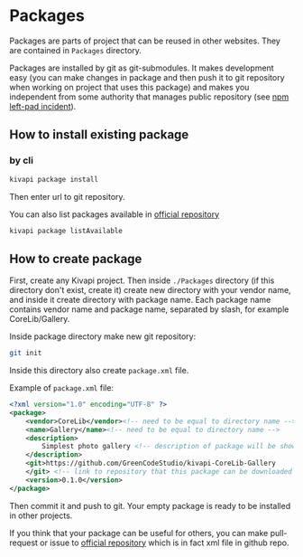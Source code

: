 # Packages

Packages are parts of project that can be reused in other websites. They are contained in `Packages` directory.

Packages are installed by git as git-submodules. It makes development easy (you can make changes in package and then
push it to git repository when working on project that uses this package) and makes you independent from some authority
that manages public repository (see [npm left-pad incident](https://en.wikipedia.org/wiki/Npm_left-pad_incident)).

## How to install existing package

### by cli

```bash
kivapi package install
```

Then enter url to git repository.

You can also list packages available
in [official repository](https://github.com/GreenCodeStudio/kivapi/blob/main/packages.xml)

```bash
kivapi package listAvailable
```

## How to create package

First, create any Kivapi project. Then inside `./Packages` directory (if this directory don't exist, create it) create
new directory with your vendor name, and inside it create directory with package name. Each package name contains vendor
name and package name, separated by slash, for example
CoreLib/Gallery.

Inside package directory make new git repository:

```bash
git init
```

Inside this directory also create `package.xml` file.

Example of `package.xml` file:

```xml
<?xml version="1.0" encoding="UTF-8" ?>
<package>
    <vendor>CoreLib</vendor><!-- need to be equal to directory name -->
    <name>Gallery</name><!-- need to be equal to directory name -->
    <description>
        Simplest photo gallery <!-- description of package will be shown for example in panel -->
    </description>
    <git>https://github.com/GreenCodeStudio/kivapi-CoreLib-Gallery
    </git> <!-- link to repository that this package can be downloaded -->
    <version>0.1.0</version>
</package>
```

Then commit it and push to git. Your empty package is ready to be installed in other projects.

If you think that your package can be useful for others, you can make pull-request or issue
to [official repository](https://github.com/GreenCodeStudio/kivapi/blob/main/packages.xml) which is in fact xml file in
github repo. 
